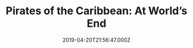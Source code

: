 ---
title: "Pirates of the Caribbean: At World’s End"
year: 2007
date: 2019-04-20T21:56:47.000Z
permalink: /almanac/movies/2019-04-20-pirates-of-the-caribbean-at-worlds-end/index.html
rating: 3
tmdbid: 285
---